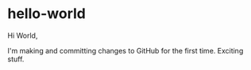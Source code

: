 # hello-world

Hi World,

I'm making and committing changes to GitHub for the first time. Exciting stuff.
